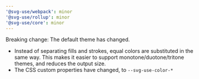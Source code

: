 ```yaml
---
'@svg-use/webpack': minor
'@svg-use/rollup': minor
'@svg-use/core': minor
---
```


Breaking change: The default theme has changed.

- Instead of separating fills and strokes, equal colors are substituted in the
  same way. This makes it easier to support monotone/duotone/tritone themes, and
  reduces the output size.
- The CSS custom properties have changed, to `--svg-use-color-*`
